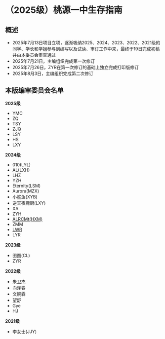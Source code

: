 # （2025级）桃源一中生存指南

## 概述

- 2025年7月13日项目立项，逐渐吸纳2025、2024、2023、2022、2021级的同学、学长和学姐参与到编写以及试读、审订工作中来，最终于19日完成初稿并由本委员会审查通过
- 2025年7月21日，主编组织完成第一次修订
- 2025年7月26日，ZYR在第一次修订的基础上独立完成打印版修订
- 2025年8月3日，主编组织完成第二次修订

## 本版编审委员会名单

**2025级**
- YMC
- ZQ
- TSY
- ZJQ
- LSY
- HS
- LXY

**2024级**
- 010(LYL)
- AL(LXH)
- LHZ
- YZH
- Eternity(LSM)
- Aurora(MZX)
- 小鲨鱼(XYB)
- 逆天夜鹿厨(LXY)
- XA
- ZYH
- [ALRCMt(HXM)](https://github.com/ALRCMt)
- ZMM
- [LWR](https://github.com/aro973)
- LYR

**2023级**
- 图图(CL)
- ZYR

**2022级**
- 朱卫杰
- 向泽春
- 文婉霖
- 望舒
- Gye
- HJ

**2021级**
- 李女士(JJY)
